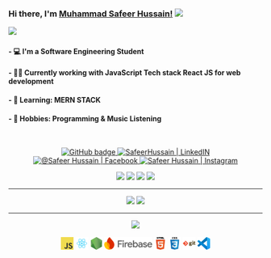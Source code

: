 ### Hi there, I'm [Muhammad Safeer Hussain!](https://www.linkedin.com/in/muhammad-safeer-hussain-845538205/) <img src="https://github.com/TheDudeThatCode/TheDudeThatCode/blob/master/Assets/wave.gif" width="29px">

![](https://komarev.com/ghpvc/?username=msafeerhussain&color=blueviolet&label=Profile+Views)

#### - 💻‍ I'm a Software Engineering Student

#### - 👨‍💻 Currently working with JavaScript Tech stack React JS for web development

#### - 🎇 Learning: MERN STACK

#### - 🎨 Hobbies: Programming & Music Listening

<br />
<p align="center">
  <a href="https://github.com/msafeerhussain?tab=followers">
    <img src="https://img.shields.io/github/followers/msafeerhussain?label=GitHub&logo=GitHub&style=for-the-badge" alt="GitHub badge" />
  </a>
  <a href="https://www.linkedin.com/in/muhammad-safeer-hussain-845538205/" target="_blank">
  <img alt="SafeerHussain | LinkedIN"  src="https://img.shields.io/badge/linkedin-%230077B5.svg?&style=for-the-badge&logo=linkedin&logoColor=white" />
</a>
<a href="https://www.facebook.com/msafeerhussain1214" target="_blank">
  <img  alt="@Safeer Hussain | Facebook" src="https://img.shields.io/badge/facebook-%231877F2.svg?&style=for-the-badge&logo=facebook&logoColor=white" />
</a>
<a href="https://www.instagram.com/msafeerhussain" target="_blank">
  <img alt="Safeer Hussain | Instagram"  src="https://img.shields.io/badge/instagram-%23E4405F.svg?&style=for-the-badge&logo=instagram&logoColor=white" />
</a>
</p>

<p align="center">
  <a href="https://github.com/msafeerhussain/Watch_store_template" target="_blank"><img src="https://github-readme-stats.vercel.app/api/pin/?username=msafeerhussain&repo=Watch_store_template&theme=react&bg_color=1F222E&title_color=F85D7F&icon_color=F8D866&hide_border=true&show_icons=false" /></a>
  <a href="https://github.com/msafeerhussain/Ecommerce_site_template" target="_blank"><img src="https://github-readme-stats.vercel.app/api/pin/?username=msafeerhussain&repo=Ecommerce_site_template&theme=react&bg_color=1F222E&title_color=F85D7F&icon_color=F8D866&hide_border=true&show_icons=false" /></a>
  <a href="https://github.com/msafeerhussain/Construction_Company_website" target="_blank"><img src="https://github-readme-stats.vercel.app/api/pin/?username=msafeerhussain&repo=Construction_Company_website&theme=react&bg_color=1F222E&title_color=F85D7F&icon_color=F8D866&hide_border=true&show_icons=false" /></a>
  <a href="https://github.com/msafeerhussain/Image_gallery" target="_blank"><img src="https://github-readme-stats.vercel.app/api/pin/?username=msafeerhussain&repo=Image_gallery&theme=react&bg_color=1F222E&title_color=F85D7F&icon_color=F8D866&hide_border=true&show_icons=false" /></a>
</p>

---

<p align="center">
  <img width="400px" src="https://github-readme-stats.vercel.app/api?username=msafeerhussain&show_icons=true&theme=tokyonight&hide_border=true&bg_color=1F222E" />
  <img width="400px" src="https://github-readme-streak-stats.herokuapp.com?user=msafeerhussain&theme=gotham&hide_border=true&fire=C77800&ring=DD910B&background=1F222E" />
</p>

---
  
<p align="center">
  <img width="400px" src="https://github-readme-stats.vercel.app/api/top-langs/?username=msafeerhussain&hide=TeX&layout=compact&theme=tokyonight&hide_border=true&bg_color=1F222E" />
</p>

<p align="center">
<img height="25" src="https://raw.githubusercontent.com/github/explore/80688e429a7d4ef2fca1e82350fe8e3517d3494d/topics/javascript/javascript.png">
<img height="25" src="https://raw.githubusercontent.com/github/explore/80688e429a7d4ef2fca1e82350fe8e3517d3494d/topics/react/react.png">
<img height="25" src="https://raw.githubusercontent.com/github/explore/80688e429a7d4ef2fca1e82350fe8e3517d3494d/topics/nodejs/nodejs.png">
<img src="https://raw.githubusercontent.com/gilbarbara/logos/master/logos/firebase.svg" alt="Firebase" height="25"/>
<img height="25" src="https://raw.githubusercontent.com/github/explore/80688e429a7d4ef2fca1e82350fe8e3517d3494d/topics/html/html.png">
<img height="25" src="https://raw.githubusercontent.com/github/explore/80688e429a7d4ef2fca1e82350fe8e3517d3494d/topics/css/css.png">
<img height="25" src="https://raw.githubusercontent.com/github/explore/80688e429a7d4ef2fca1e82350fe8e3517d3494d/topics/git/git.png">
<img height="25" src="https://raw.githubusercontent.com/github/explore/80688e429a7d4ef2fca1e82350fe8e3517d3494d/topics/visual-studio-code/visual-studio-code.png" />
</p>
